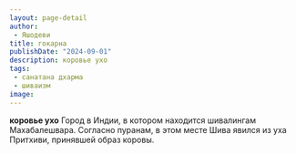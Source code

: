 ```yaml
---
layout: page-detail
author:
 - Яшодеви
title: гокарна
publishDate: "2024-09-01"
description: коровье ухо
tags:
 - санатана дхарма
 - шиваизм
image: 
---
```


__коровье ухо__
Город в Индии, в котором находится шивалингам Махабалешвара. Согласно пуранам, в этом месте Шива явился из уха Притхиви, принявшей образ коровы.

